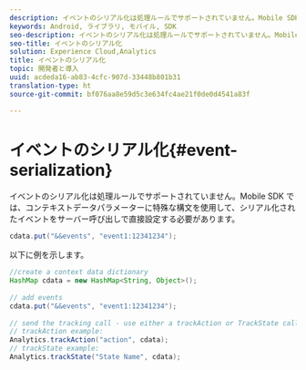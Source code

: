 ```yaml
---
description: イベントのシリアル化は処理ルールでサポートされていません。Mobile SDK では、コンテキストデータパラメーターに特殊な構文を使用して、シリアル化されたイベントをサーバー呼び出しで直接設定する必要があります。
keywords: Android, ライブラリ, モバイル, SDK
seo-description: イベントのシリアル化は処理ルールでサポートされていません。Mobile SDK では、コンテキストデータパラメーターに特殊な構文を使用して、シリアル化されたイベントをサーバー呼び出しで直接設定する必要があります。
seo-title: イベントのシリアル化
solution: Experience Cloud,Analytics
title: イベントのシリアル化
topic: 開発者と導入
uuid: acdeda16-ab83-4cfc-907d-33448b801b31
translation-type: ht
source-git-commit: bf076aa8e59d5c3e634fc4ae21f0de0d4541a83f

---
```



# イベントのシリアル化{#event-serialization}

イベントのシリアル化は処理ルールでサポートされていません。Mobile SDK では、コンテキストデータパラメーターに特殊な構文を使用して、シリアル化されたイベントをサーバー呼び出しで直接設定する必要があります。

```java
cdata.put("&&events", "event1:12341234");
```

以下に例を示します。

```java
//create a context data dictionary 
HashMap cdata = new HashMap<String, Object>(); 
 
// add events 
cdata.put("&&events", "event1:12341234"); 
 
// send the tracking call - use either a trackAction or TrackState call. 
// trackAction example: 
Analytics.trackAction("action", cdata); 
// trackState example: 
Analytics.trackState("State Name", cdata);
```

